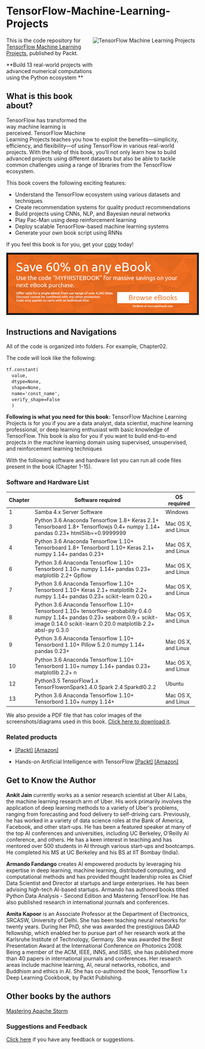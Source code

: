 # TensorFlow-Machine-Learning-Projects

<a href="https://www.packtpub.com/big-data-and-business-intelligence/tensorflow-machine-learning-projects?utm_source=github&utm_medium=repository&utm_campaign=9781789132212 "><img src="https://dz13w8afd47il.cloudfront.net/sites/default/files/imagecache/ppv4_main_book_cover/B10703_New.png" alt="TensorFlow Machine Learning Projects" height="256px" align="right"></a>

This is the code repository for [TensorFlow Machine Learning Projects](https://www.packtpub.com/big-data-and-business-intelligence/tensorflow-machine-learning-projects?utm_source=github&utm_medium=repository&utm_campaign=9781789132212 ), published by Packt.

**Build 13 real-world projects with advanced numerical computations using the Python ecosystem	**

## What is this book about?
TensorFlow has transformed the way machine learning is perceived. TensorFlow Machine Learning Projects teaches you how to exploit the benefits—simplicity, efficiency, and flexibility—of using TensorFlow in various real-world projects. With the help of this book, you’ll not only learn how to build advanced projects using different datasets but also be able to tackle common challenges using a range of libraries from the TensorFlow ecosystem.

This book covers the following exciting features:
* Understand the TensorFlow ecosystem using various datasets and techniques 
* Create recommendation systems for quality product recommendations 
* Build projects using CNNs, NLP, and Bayesian neural networks 
* Play Pac-Man using deep reinforcement learning 
* Deploy scalable TensorFlow-based machine learning systems 
* Generate your own book script using RNNs 

If you feel this book is for you, get your [copy](https://www.amazon.com/dp/1789132215) today!

<a href="https://www.packtpub.com/?utm_source=github&utm_medium=banner&utm_campaign=GitHubBanner"><img src="https://raw.githubusercontent.com/PacktPublishing/GitHub/master/GitHub.png" 
alt="https://www.packtpub.com/" border="5" /></a>

## Instructions and Navigations
All of the code is organized into folders. For example, Chapter02.

The code will look like the following:
```
tf.constant(
  value,
  dtype=None,
  shape=None,
  name='const_name',
  verify_shape=False
  )
```

**Following is what you need for this book:**
TensorFlow Machine Learning Projects is for you if you are a data analyst, data scientist, machine learning professional, or deep learning enthusiast with basic knowledge of TensorFlow. This book is also for you if you want to build end-to-end projects in the machine learning domain using supervised, unsupervised, and reinforcement learning techniques

With the following software and hardware list you can run all code files present in the book (Chapter 1-15).
### Software and Hardware List
| Chapter | Software required                                                                                                                                                                               | OS required |
| ------- | ----------------------------------------------------------------------------------------------------------------------------------------------------------------------------------------------- | ----------------------------------- |
| 1       | Samba 4.x Server Software                                                                                                                                                                       | Windows |
| 3       | Python 3.6 Anaconda Tensorflow  1.8+ Keras 2.1+ Tensorboard 1.8+ Tensorflowjs 0.4+ numpy 1.14+ pandas 0.23+ html5lib==0.9999999                                                                 | Mac OS X, and Linux |
| 4       | Python 3.6 Anaconda Tensorflow  1.10+  Tensorboard 1.8+ Tensorbord 1.10+ Keras 2.1+ numpy 1.14+ pandas 0.23+                                                                                    | Mac OS X, and Linux  |
| 6       | Python 3.6 Anaconda Tensorflow 1.10+ Tensorbord 1.10+ numpy 1.14+ pandas 0.23+ matplotlib 2.2+ Gpflow                                                                                           | Mac OS X, and Linux          |
| 7       | Python 3.6 Anaconda Tensorflow 1.10+ Tensorbord 1.10+ Keras 2.1+ matplotlib 2.2+ numpy 1.14+ pandas 0.23+ scikit-learn 0.20.+                                                                   | Mac OS X, and Linux |
| 8       | Python 3.6 Anaconda Tensorflow 1.10+ Tensorbord 1.10+ tensorflow-probability 0.4.0 numpy 1.14+ pandas 0.23+ seaborn 0.9.+ scikit-image 0.14.0 scikit-learn 0.20.0 matplotlib 2.2+ absl-py 0.3.0 | Mac OS X, and Linux |
| 9       | Python 3.6 Anaconda Tensorflow 1.10+ Tensorbord 1.10+ Pillow 5.2.0 numpy 1.14+ pandas 0.23+                                                                                                     | Mac OS X, and Linux |
| 10      | Python 3.6 Anaconda Tensorflow 1.10+ Tensorbord 1.10+ numpy 1.14+ pandas 0.23+ matplotlib 2.2+ n                                                                                                | Mac OS X, and Linux  |
| 12      | Python3.5 TensorFlow1.x TensorFlowonSpark1.4.0 Spark 2.4 Sparkdl0.2.2                                                                                                                           | Ubuntu |
| 13      | Python 3.6 Anaconda Tensorflow 1.10+ Tensorbord 1.10+ numpy 1.14+                                                                                                                               | Mac OS X, and Linux  |

We also provide a PDF file that has color images of the screenshots/diagrams used in this book. [Click here to download it]().

### Related products
*  [[Packt]](https://www.packtpub.com/big-data-and-business-intelligence/tensorflow-machine-learning-cookbook-second-edition?utm_source=github&utm_medium=repository&utm_campaign=) [[Amazon]](https://www.amazon.com/dp/1789131685)

* Hands-on Artificial Intelligence with TensorFlow [[Packt]](https://packtpub.com/big-data-and-business-intelligence/hands-artificial-intelligence-tensorflow?utm_source=github&utm_medium=repository&utm_campaign=9781788998079 ) [[Amazon]](https://www.amazon.com/dp/1788998073)

## Get to Know the Author
**Ankit Jain**
currently works as a senior research scientist at Uber AI Labs, the machine learning research arm of Uber. His work primarily involves the application of deep learning methods to a variety of Uber's problems, ranging from forecasting and food delivery to self-driving cars. Previously, he has worked in a variety of data science roles at the Bank of America, Facebook, and other start-ups. He has been a featured speaker at many of the top AI conferences and universities, including UC Berkeley, O'Reilly AI conference, and others. He has a keen interest in teaching and has mentored over 500 students in AI through various start-ups and bootcamps. He completed his MS at UC Berkeley and his BS at IIT Bombay (India).

**Armando Fandango**
creates AI empowered products by leveraging his expertise in deep learning, machine learning, distributed computing, and computational methods and has provided thought leadership roles as Chief Data Scientist and Director at startups and large enterprises. He has been advising high-tech AI-based startups. Armando has authored books titled Python Data Analysis - Second Edition and Mastering TensorFlow. He has also published research in international journals and conferences.

**Amita Kapoor**
is an Associate Professor at the Department of Electronics, SRCASW, University of Delhi. She has been teaching neural networks for twenty years. During her PhD, she was awarded the prestigious DAAD fellowship, which enabled her to pursue part of her research work at the Karlsruhe Institute of Technology, Germany. She was awarded the Best Presentation Award at the International Conference on Photonics 2008. Being a member of the ACM, IEEE, INNS, and ISBS, she has published more than 40 papers in international journals and conferences. Her research areas include machine learning, AI, neural networks, robotics, and Buddhism and ethics in AI. She has co-authored the book, Tensorflow 1.x Deep Learning Cookbook, by Packt Publishing.


## Other books by the authors
[Mastering Apache Storm](https://www.packtpub.com/big-data-and-business-intelligence/mastering-apache-storm?utm_source=github&utm_medium=repository&utm_campaign=9781787125636 )

[](https://www.packtpub.com/big-data-and-business-intelligence/tensorflow-machine-learning-projects?utm_source=github&utm_medium=repository&utm_campaign=)

[](https://www.packtpub.com/big-data-and-business-intelligence/tensorflow-1x-deep-learning-cookbook?utm_source=github&utm_medium=repository&utm_campaign=)


### Suggestions and Feedback
[Click here](https://docs.google.com/forms/d/e/1FAIpQLSdy7dATC6QmEL81FIUuymZ0Wy9vH1jHkvpY57OiMeKGqib_Ow/viewform) if you have any feedback or suggestions.


